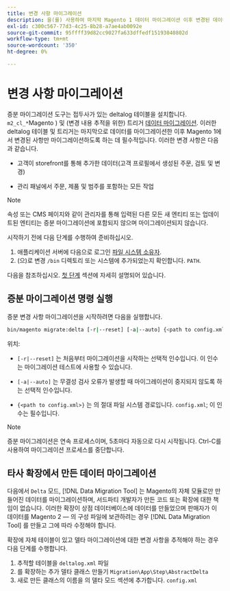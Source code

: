 ```yaml
---
title: 변경 사항 마이그레이션
description: 을(를) 사용하여 마지막 Magento 1 데이터 마이그레이션 이후 변경된 데이터만 마이그레이션하는 방법에 대해 알아봅니다. [!DNL Data Migration Tool].
exl-id: c300c567-77d3-4c25-8b28-a7ae4ab0092e
source-git-commit: 95ffff39d82cc9027fa633dffedf15193040802d
workflow-type: tm+mt
source-wordcount: '350'
ht-degree: 0%

---
```


# 변경 사항 마이그레이션

증분 마이그레이션 도구는 접두사가 있는 deltalog 테이블을 설치합니다. `m2_cl_*`Magento ) 및 (변경 내용 추적을 위한) 트리거 [데이터 마이그레이션](data.md). 이러한 deltalog 테이블 및 트리거는 마지막으로 데이터를 마이그레이션한 이후 Magento 1에서 변경된 사항만 마이그레이션하도록 하는 데 필수적입니다. 이러한 변경 사항은 다음과 같습니다.

* 고객이 storefront를 통해 추가한 데이터(고객 프로필에서 생성된 주문, 검토 및 변경)

* 관리 패널에서 주문, 제품 및 범주를 포함하는 모든 작업

>[!NOTE]
>
>속성 또는 CMS 페이지와 같이 관리자를 통해 입력된 다른 모든 새 엔티티 또는 업데이트된 엔티티는 증분 마이그레이션에 포함되지 않으며 마이그레이션되지 않습니다.


시작하기 전에 다음 단계를 수행하여 준비하십시오.

1. 애플리케이션 서버에 다음으로 로그인 [파일 시스템 소유자](../../../installation/prerequisites/file-system/overview.md).
1. (으)로 변경 `/bin` 디렉토리 또는 시스템에 추가되었는지 확인합니다. `PATH`.

다음을 참조하십시오. [첫 단계](overview.md#first-steps) 섹션에 자세히 설명되어 있습니다.

## 증분 마이그레이션 명령 실행

증분 변경 사항 마이그레이션을 시작하려면 다음을 실행합니다.

```bash
bin/magento migrate:delta [-r|--reset] [-a|--auto] {<path to config.xml>}
```

위치:

* `[-r|--reset]` 는 처음부터 마이그레이션을 시작하는 선택적 인수입니다. 이 인수는 마이그레이션 테스트에 사용할 수 있습니다.

* `[-a|--auto]` 는 무결성 검사 오류가 발생할 때 마이그레이션이 중지되지 않도록 하는 선택적 인수입니다.

* `{<path to config.xml>}` 는 의 절대 파일 시스템 경로입니다. `config.xml`; 이 인수는 필수입니다.

>[!NOTE]
>
>증분 마이그레이션은 연속 프로세스이며, 5초마다 자동으로 다시 시작됩니다. Ctrl-C를 사용하여 마이그레이션 프로세스를 중단합니다.


## 타사 확장에서 만든 데이터 마이그레이션

다음에서 `Delta` 모드, [!DNL Data Migration Tool] 는 Magento의 자체 모듈로만 만들어진 데이터를 마이그레이션하며, 서드파티 개발자가 만든 코드 또는 확장에 대한 책임이 없습니다. 이러한 확장이 상점 데이터베이스에 데이터를 만들었으며 판매자가 이 데이터를 Magento 2 — 의 구성 파일에 보관하려는 경우 [!DNL Data Migration Tool] 를 만들고 그에 따라 수정해야 합니다.

확장에 자체 테이블이 있고 델타 마이그레이션에 대한 변경 사항을 추적해야 하는 경우 다음 단계를 수행합니다.

1. 추적할 테이블을 `deltalog.xml` 파일
1. 를 확장하는 추가 델타 클래스 만들기 `Migration\App\Step\AbstractDelta`
1. 새로 만든 클래스의 이름을 의 델타 모드 섹션에 추가합니다. `config.xml`
